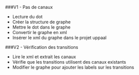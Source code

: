 ###V1 - Pas de canaux
* Lecture du dot
* Créer la structure de graphe
* Mettre le dot dans le graphe
* Convertir le graphe en xml
* Insérer le xml du graphe dans le projet uppaal


###V2 - Vérification des transitions
* Lire le xml et extrait les canaux
* Vérifie que les transitions utilisent des canaux existants
* Modifier le graphe pour ajouter les labels sur les transitions